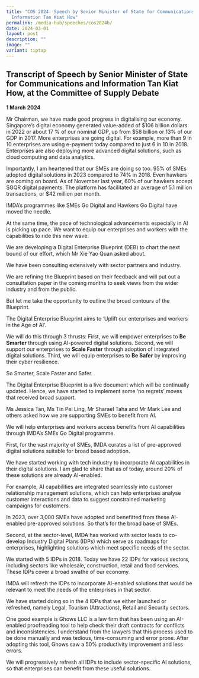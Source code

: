 ```yaml
---
title: "COS 2024: Speech by Senior Minister of State for Communications and
  Information Tan Kiat How"
permalink: /media-hub/speeches/cos2024b/
date: 2024-03-01
layout: post
description: ""
image: ""
variant: tiptap
---
```

<h2>Transcript of Speech by Senior Minister of State for Communications and Information Tan Kiat How, at the Committee of Supply Debate</h2>
<p><strong>1 March 2024</strong>
</p>
<p>Mr Chairman, we have made good progress in digitalising our economy. Singapore’s
digital economy generated value-added of $106 billion dollars in 2022 or
about 17 % of our nominal GDP, up from $58 billion or 13% of our GDP in
2017. More enterprises are going digital. For example, more than 9 in 10
enterprises are using e-payment today compared to just 6 in 10 in 2018.
Enterprises are also deploying more advanced digital solutions, such as
cloud computing and data analytics.</p>
<p>Importantly, I am heartened that our SMEs are doing so too. 95% of SMEs
adopted digital solutions in 2023 compared to 74% in 2018. Even hawkers
are coming on board. As of November last year, 60% of our hawkers accept
SGQR digital payments. The platform has facilitated an average of 5.1 million
transactions, or $42 million per month.</p>
<p>IMDA’s programmes like SMEs Go Digital and Hawkers Go Digital have moved
the needle.</p>
<p>At the same time, the pace of technological advancements especially in
AI is picking up pace. We want to equip our enterprises and workers with
the capabilities to ride this new wave.</p>
<p>We are developing a Digital Enterprise Blueprint (DEB) to chart the next
bound of our effort, which Mr Xie Yao Quan asked about.</p>
<p>We have been consulting extensively with sector partners and industry.</p>
<p>We are refining the Blueprint based on their feedback and will put out
a consultation paper in the coming months to seek views from the wider
industry and from the public.</p>
<p>But let me take the opportunity to outline the broad contours of the Blueprint.</p>
<p>The Digital Enterprise Blueprint aims to ‘Uplift our enterprises and workers
in the Age of AI’.</p>
<p>We will do this through 3 thrusts: First, we will empower enterprises
to <strong>Be Smarter</strong> through using AI-powered digital solutions.
Second, we will support our enterprises to <strong>Scale Faster</strong> through
adoption of integrated digital solutions. Third, we will equip enterprises
to <strong>Be Safer</strong> by improving their cyber resilience.</p>
<p>So Smarter, Scale Faster and Safer.</p>
<p>The Digital Enterprise Blueprint is a live document which will be continually
updated. Hence, we have started to implement some ‘no regrets’ moves that
received broad support.</p>
<p>Ms Jessica Tan, Ms Tin Pei Ling, Mr Sharael Taha and Mr Mark Lee and others
asked how we are supporting SMEs to benefit from AI.</p>
<p>We will help enterprises and workers access benefits from AI capabilities
through IMDA’s SMEs Go Digital programme.</p>
<p>First, for the vast majority of SMEs, IMDA curates a list of pre-approved
digital solutions suitable for broad based adoption.</p>
<p>We have started working with tech industry to incorporate AI capabilities
in their digital solutions. I am glad to share that as of today, around
20% of these solutions are already AI-enabled.</p>
<p>For example, AI capabilities are integrated seamlessly into customer relationship
management solutions, which can help enterprises analyse customer interactions
and data to suggest constrained marketing campaigns for customers.</p>
<p>In 2023, over 3,000 SMEs have adopted and benefitted from these AI-enabled
pre-approved solutions. So that’s for the broad base of SMEs.</p>
<p>Second, at the sector-level, IMDA has worked with sector leads to co-develop
Industry Digital Plans (IDPs) which serve as roadmaps for enterprises,
highlighting solutions which meet specific needs of the sector.</p>
<p>We started with 5 IDPs in 2018. Today we have 22 IDPs for various sectors,
including sectors like wholesale, construction, retail and food services.
These IDPs cover a broad swathe of our economy.</p>
<p>IMDA will refresh the IDPs to incorporate AI-enabled solutions that would
be relevant to meet the needs of the enterprises in that sector.</p>
<p>We have started doing so in the 4 IDPs that we either launched or refreshed,
namely Legal, Tourism (Attractions), Retail and Security sectors.</p>
<p>One good example is Ghows LLC is a law firm that has been using an AI-enabled
proofreading tool to help check their draft contracts for conflicts and
inconsistencies. I understand from the lawyers that this process used to
be done manually and was tedious, time-consuming and error prone. After
adopting this tool, Ghows saw a 50% productivity improvement and less errors.</p>
<p>We will progressively refresh all IDPs to include sector-specific AI solutions,
so that enterprises can benefit from these useful solutions.</p>
<p></p>